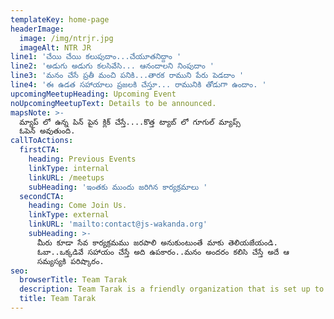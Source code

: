 ```yaml
---
templateKey: home-page
headerImage:
  image: /img/ntrjr.jpg
  imageAlt: NTR JR
line1: 'చేయి చేయి కలుపుదాం...చేయూతనిద్దాం '
line2: 'అడుగు అడుగు కలసివేసి... ఆనందాలని నింపుదాం '
line3: 'మనం చేసే ప్రతీ మంచి పనికి...తారక రాముని పేరు పెడదాం '
line4: 'ఈ ఉడత సహాయాలు ప్రజలకి చేస్తూ... రామునికి తోడుగా ఉందాం. '
upcomingMeetupHeading: Upcoming Event
noUpcomingMeetupText: Details to be announced.
mapsNote: >-
  మ్యాప్ లో ఉన్న పిన్ పైన క్లిక్ చేస్తే....కొత్త ట్యాబ్ లో గూగుల్ మ్యాప్స్ 
  ఓపెన్ అవుతుంది.
callToActions:
  firstCTA:
    heading: Previous Events
    linkType: internal
    linkURL: /meetups
    subHeading: 'ఇంతకు ముందు జరిగిన కార్యక్రమాలు '
  secondCTA:
    heading: Come Join Us.
    linkType: external
    linkURL: 'mailto:contact@js-wakanda.org'
    subHeading: >-
      మీరు కూడా సేవ కార్యక్రమము జరపాలి అనుకుంటుంతే మాకు తెలియజేయండి. 
      ఓబా..ఒక్కడివే సహాయం చేస్తే అది ఉపకారం..మనం అందరం కలిసి చేస్తే అదే ఆ
      సమ్యస్యకి పరిష్కారం.
seo:
  browserTitle: Team Tarak
  description: Team Tarak is a friendly organization that is set up to help people in need.
  title: Team Tarak
---
```


